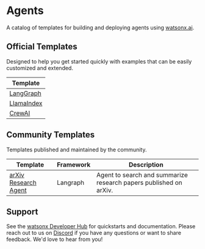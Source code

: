 # Agents

A catalog of templates for building and deploying agents using [watsonx.ai](https://www.ibm.com/products/watsonx-ai).

## Official Templates

Designed to help you get started quickly with examples that can be easily customized and extended.

| Template                 | 
| ------------------------ |
| [LangGraph](./base/langgraph-react-agent/) |
| [LlamaIndex](./base/llamaindex-websearch-agent/) |
| [CrewAI](./base/crewai-websearch-agent/) |

## Community Templates

Templates published and maintained by the community.

| Template                                            | Framework | Description                                                       |
| --------------------------------------------------- | --------- | ----------------------------------------------------------------- |
| [arXiv Research Agent](./community/langgraph-arxiv-research/) | Langraph  | Agent to search and summarize research papers published on arXiv. |

## Support

See the [watsonx Developer Hub](https://ibm.com/watsonx/developer) for quickstarts and documentation. Please reach out to us on [Discord](https://ibm.biz/wx-discord) if you have any questions or want to share feedback. We'd love to hear from you!
